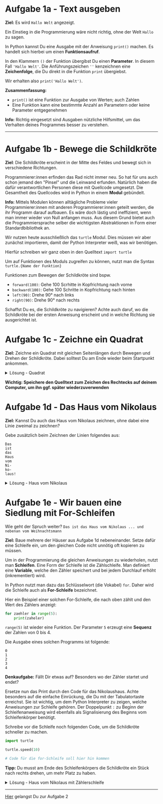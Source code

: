 # Aufgabe 1a - Text ausgeben

**Ziel:** Es wird `Hallo Welt` angezeigt.

Ein Einstieg in die Programmierung wäre nicht richtig, ohne der Welt `Hallo` zu sagen.

In Python kannst Du eine Ausgabe mit der Anweisung `print()` machen.
Es handelt sich hierbei um einen **Funktionsaufruf**.

In den Klammern `()` der Funktion übergibst Du einen **Parameter**.
In diesem Fall `'Hallo Welt'`.
Die Anführungszeichen `''` kenzeichnen eine **Zeichenfolge**, die Du direkt in die Funktion `print` übergiebst.

Wir erhalten also `print('Hallo Welt')`.

**Zusammenfassung:**

- `print()` ist eine Funktion zur Ausgabe von Werten; auch Zahlen
- Eine Funktion kann eine bestimmte Anzahl an Parametern oder keine Parameter entgegenehmen

**Info:** Richtig eingesetzt sind Ausgaben nützliche Hilfsmittel, um das Verhalten deines Programmes besser zu verstehen.

---

# Aufgabe 1b - Bewege die Schildkröte

**Ziel**: Die Schildkröte erscheint in der Mitte des Feldes und bewegt sich in verschiedene Richtungen.

Programmierer:innen erfinden das Rad nicht immer neu.
So hat für uns auch schon jemand den "Pinsel" und die Leinwand erfunden.
Natürlich haben die dafür verantwortlichen Personen diese mit Quellcode umgesetzt.
Die Gesamtheit des Quellcodes wird in Python in einem **Modul** gebündelt.

**Info:** Mittels Modulen können alltägliche Probleme vieler Programmierer:innen mit anderen Programmierer:innen geteilt werden, die ihr Programm darauf aufbauen.
Es wäre doch lästig und ineffizient, wenn man immer wieder von Null anfangen muss.
Aus diesem Grund bietet auch die Programmiersprache selber die wichtigsten Abstraktionen in Form einer Standardbibliothek an.

Wir nutzen heute ausschließlich das `turtle` Modul. Dies müssen wir aber zunächst importieren, damit der Python Interpreter weiß, was wir benötigen.

Hierfür schreiben wir ganz oben in den Quelltext `import turtle`

Um auf Funktionen des Moduls zugreifen zu können, nutzt man die Syntax `turtle.{Name der Funktion}`

Funktionen zum Bewegen der Schildkröte sind bspw.

- `forward(100)`: Gehe 100 Scrhitte in Kopfrichtung nach vorne
- `backward(100)`: Gehe 100 Schritte in Kopfrichtung nach hinten
- `left(90)`: Drehe 90° nach links
- `right(90)`: Drehe 90° nach rechts

Schaffst Du es, die Schildkröte zu navigieren?
Achte auch daruf, wo die Schildkröte bei der ersten Anweisung erscheint und in welche Richtung sie ausgerichtet ist.

# Aufgabe 1c - Zeichne ein Quadrat

**Ziel:** Zeichne ein Quadrat mit gleichen Seitenlängen durch Bewegen und Drehen der Schildkröte.
Dabei solltest Du am Ende wieder beim Startpunkt ankommen.

<details>
<summary>Lösung - Quadrat</summary>

```python
import turtle

turtle.forward(100)
turtle.left(90)
turtle.forward(100)
turtle.left(90)
turtle.forward(100)
turtle.left(90)
turtle.forward(100)
```

</details>

**Wichtig: Speichere den Quelltext zum Zeichen des Rechtecks auf deinem Computer, um ihn ggf. später wiederzuverwenden**

# Aufgabe 1d - Das Haus vom Nikolaus

**Ziel:** Kannst Du auch das Haus vom Nikolaus zeichnen, ohne dabei eine Linie zweimal zu zeichnen?

Gebe zusätzlich beim Zeichnen der Linien folgendes aus:

```
Das
ist
das
Haus
vom
Ni-
ko-
laus!
```

<details>
<summary>Lösung - Haus vom Nikolaus</summary>

```python
import turtle

print('Das')
turtle.left(45)
turtle.forward(142)

print('ist')
turtle.left(135)
turtle.forward(100)

print('das')
turtle.left(135)
turtle.forward(142)

print('Haus')
turtle.right(135)
turtle.forward(100)

print('vom')
turtle.right(90)
turtle.forward(100)

print('Ni-')
turtle.right(45)
turtle.forward(71)

print('Ko-')
turtle.right(90)
turtle.forward(71)

print('Laus-')
turtle.right(45)
turtle.forward(100)
```

</details>

# Aufgabe 1e - Wir bauen eine Siedlung mit For-Schleifen

Wie geht der Spruch weiter? `Das ist das Haus vom Nikolaus ... und nebenan vom Weihnachtsmann`

**Ziel:** Baue mehrere der Häuser aus Aufgabe 1d nebeneinander. Setze dafür eine Schleife ein, um den gleichen Code nicht unnötig oft kopieren zu müssen.

Um in der Programmierung die gleichen Anweisungen zu wiederholen, nutzt man **Schleifen**.
Eine Form der Schleife ist die Zählschleife. Man definiert eine **Variable**, welche den Zähler speichert und bei jedem Durchlauf erhöht (inkrementiert) wird.

In Python nutzt man dazu das Schlüsselwort (die Vokabel) `for`. Daher wird die Schleife auch als **For-Schleife** bezeichnet.

Hier ein Beispiel einer solchen For-Schleife, die nach oben zählt und den Wert des Zählers anzeigt:

```python
for zaehler in range(5):
    print(zaheler)
```

`range(5)` ist wieder eine Funktion. Der Parameter `5` erzeugt eine **Sequenz** der Zahlen von 0 bis 4.

Die Ausgabe eines solchen Programms ist folgende:

```
0
1
2
3
4
```

**Denkaufgabe:** Fällt Dir etwas auf? Besonders wo der Zähler startet und endet?

Ersetze nun das Print durch den Code für das Nikolaushaus.
Achte besonders auf die einfache Einrückung, die Du mit der Tabulatortaste erreichst.
Sie ist wichtig, um dem Python Interpreter zu zeigen, welche Anweisungen zur Schleife gehören.
Der Doppelpunkt `:` zu Beginn der Schleifenanweisung wird ebenfalls als Signalisierung des Beginns vom Schleifenkörper benötigt.

Schreibe vor die Schleife noch folgenden Code, um die Schildkröte schneller zu machen.

```python
import turtle

turtle.speed(10)

# Code für die for-Schleife soll hier hin kommen
```

**Tipp:** Du musst am Ende des Schleifenkörpers die Schildkröte ein Stück nach rechts drehen, um mehr Platz zu haben.

<details>
<summary>Lösung - Haus vom Nikolaus mit Zählerschleife</summary>

```python
import turtle

turtle.speed(10)

for zaehler in range(5):
    print('Das')
    turtle.left(45)
    turtle.forward(142)

    print('ist')
    turtle.left(135)
    turtle.forward(100)

    print('das')
    turtle.left(135)
    turtle.forward(142)

    print('Haus')
    turtle.right(135)
    turtle.forward(100)

    print('vom')
    turtle.right(90)
    turtle.forward(100)

    print('Ni-')
    turtle.right(45)
    turtle.forward(71)

    print('Ko-')
    turtle.right(90)
    turtle.forward(71)

    print('Laus-')
    turtle.right(45)
    turtle.forward(100)

    turtle.left(90)
```

</details>

---

[Hier](A2_Schneckenhaus.md) gelangst Du zur Aufgabe 2
